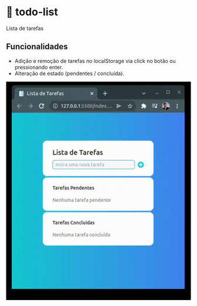 # :pencil: todo-list

Lista de tarefas

## Funcionalidades
- Adição e remoção de tarefas no localStorage via click no botão ou pressionando enter.
- Alteração de estado (pendentes / concluída).

![To Do List](imgs/todo-list.gif)
